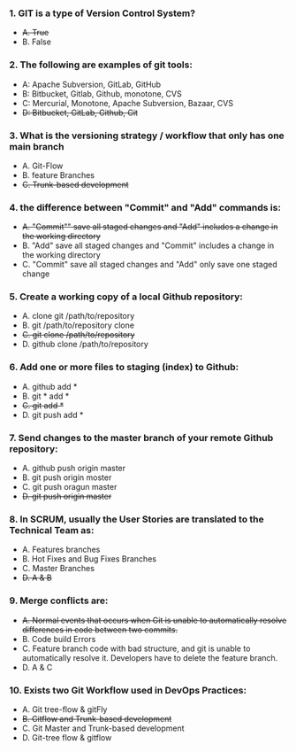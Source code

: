 ### 1. GIT is a type of Version Control System?
- <del>A. True </del> <br>
- B. False <br>

### 2. The following are examples of git tools:
- A: Apache Subversion, GitLab, GitHub <br>
- B: Bitbucket, Gitlab, Github, monotone, CVS <br>
- C: Mercurial, Monotone, Apache Subversion, Bazaar, CVS <br>
- <del>D: Bitbucket, GitLab, Github, Git <br></del>

### 3. What is the versioning strategy / workflow that only has one main branch
- A. Git-Flow
- B. feature Branches
- <del>C. Trunk-based development </del>

### 4. the difference between "Commit" and "Add" commands is:
- <del>A. "Commit"" save all staged changes and "Add" includes a change in the working directory</del>
- B. "Add" save all staged changes and "Commit" includes a change in the working directory
- C. "Commit" save all staged changes and "Add" only save one staged change

### 5. Create a working copy of a local Github repository:
- A. clone git /path/to/repository
- B. git /path/to/repository clone 
- <del>C. git clone /path/to/repository </del>
- D. github clone /path/to/repository 

### 6. Add one or more files to staging (index) to Github:
- A. github add *
- B. git * add * 
- <del>C. git add * </del>
- D. git push add * 

### 7. Send changes to the master branch of your remote  Github repository:
- A. github push origin master
- B. git push origin moster
- C. git push oragun master
- <del>D. git push origin master</del>

### 8. In SCRUM, usually the User Stories are translated to the Technical Team as:
- A. Features branches
- B. Hot Fixes and Bug Fixes Branches
- C. Master Branches
- <del>D. A & B</del>

### 9. Merge conflicts are:
- <del>A. Normal events that occurs when Git is unable to automatically resolve differences in code between two commits.</del>
- B. Code build Errors
- C. Feature branch code with bad structure, and git is unable to automatically resolve it. Developers have to delete the feature branch.
- D. A & C

### 10. Exists two Git Workflow used in DevOps Practices:
- A. Git tree-flow & gitFly
- <del>B. Gitflow and Trunk-based development </del>
- C. Git Master and Trunk-based development 
- D. Git-tree flow & gitflow 
